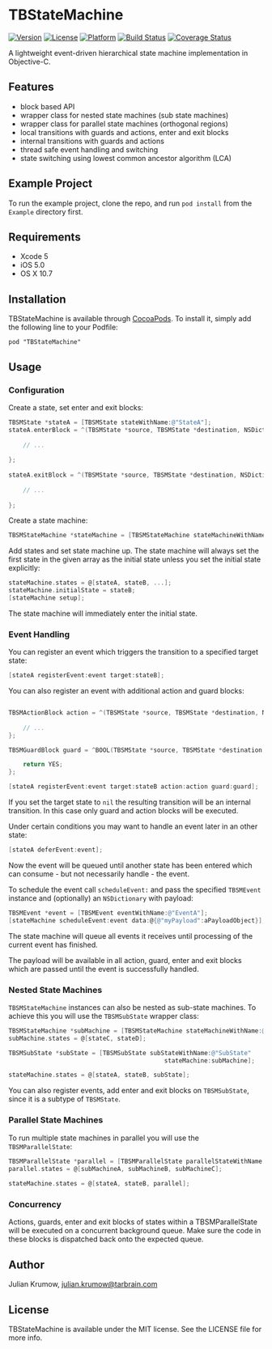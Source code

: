# TBStateMachine

[![Version](https://img.shields.io/cocoapods/v/TBStateMachine.svg?style=flat)](http://cocoadocs.org/docsets/TBStateMachine)
[![License](https://img.shields.io/cocoapods/l/TBStateMachine.svg?style=flat)](http://cocoadocs.org/docsets/TBStateMachine)
[![Platform](https://img.shields.io/cocoapods/p/TBStateMachine.svg?style=flat)](http://cocoadocs.org/docsets/TBStateMachine)
[![Build Status](https://img.shields.io/travis/tarbrain/TBStateMachine/master.svg?style=flat)](https://travis-ci.org/tarbrain/TBStateMachine)
[![Coverage Status](https://img.shields.io/coveralls/tarbrain/TBStateMachine/master.svg?style=flat)](https://coveralls.io/r/tarbrain/TBStateMachine)


A lightweight event-driven hierarchical state machine implementation in Objective-C.

## Features

* block based API
* wrapper class for nested state machines (sub state machines)
* wrapper class for parallel state machines (orthogonal regions)
* local transitions with guards and actions, enter and exit blocks
* internal transitions with guards and actions
* thread safe event handling and switching
* state switching using lowest common ancestor algorithm (LCA)

## Example Project

To run the example project, clone the repo, and run `pod install` from the `Example` directory first.

## Requirements

* Xcode 5
* iOS 5.0
* OS X 10.7

## Installation

TBStateMachine is available through [CocoaPods](http://cocoapods.org). To install
it, simply add the following line to your Podfile:

    pod "TBStateMachine"

## Usage

### Configuration

Create a state, set enter and exit blocks:

```objective-c
TBSMState *stateA = [TBSMState stateWithName:@"StateA"];
stateA.enterBlock = ^(TBSMState *source, TBSMState *destination, NSDictionary *data) {
        
    // ...
       
};
    
stateA.exitBlock = ^(TBSMState *source, TBSMState *destination, NSDictionary *data) {
        
    // ...
       
};
```

Create a state machine:

```objective-c
TBSMStateMachine *stateMachine = [TBSMStateMachine stateMachineWithName:@"Main"];
```

Add states and set state machine up. The state machine will always set the first state in the given array as the initial state unless you set the initial state explicitly:

```objective-c
stateMachine.states = @[stateA, stateB, ...];
stateMachine.initialState = stateB;
[stateMachine setup];
```

The state machine will immediately enter the initial state.

### Event Handling

You can register an event which triggers the transition to a specified target state:

```objective-c
[stateA registerEvent:event target:stateB];
```

You can also register an event with additional action and guard blocks:

```objective-c

TBSMActionBlock action = ^(TBSMState *source, TBSMState *destination, NSDictionary *data) {
                
    // ...
};

TBSMGuardBlock guard = ^BOOL(TBSMState *source, TBSMState *destination, NSDictionary *data) {

    return YES;
};

[stateA registerEvent:event target:stateB action:action guard:guard];
```

If you set the target state to `nil` the resulting transition will be an internal transition. In this case only guard and action blocks will be executed.

Under certain conditions you may want to handle an event later in an other state:

```objective-c
[stateA deferEvent:event];
```
Now the event will be queued until another state has been entered which can consume - but not necessarily handle - the event.

To schedule the event call `scheduleEvent:` and pass the specified `TBSMEvent` instance and (optionally) an `NSDictionary` with payload:

```objective-c
TBSMEvent *event = [TBSMEvent eventWithName:@"EventA"];
[stateMachine scheduleEvent:event data:@{@"myPayload":aPayloadObject}];
```

The state machine will queue all events it receives until processing of the current event has finished.

The payload will be available in all action, guard, enter and exit blocks which are passed until the event is successfully handled.

### Nested State Machines

`TBSMStateMachine` instances can also be nested as sub-state machines. To achieve this you will use the `TBSMSubState` wrapper class:

```objective-c
TBSMStateMachine *subMachine = [TBSMStateMachine stateMachineWithName:@"Sub"];
subMachine.states = @[stateC, stateD];

TBSMSubState *subState = [TBSMSubState subStateWithName:@"SubState" 
                                           stateMachine:subMachine];

stateMachine.states = @[stateA, stateB, subState];
```

You can also register events, add enter and exit blocks on `TBSMSubState`, since it is a subtype of `TBSMState`.

### Parallel State Machines

To run multiple state machines in parallel you will use the `TBSMParallelState`:

```objective-c
TBSMParallelState *parallel = [TBSMParallelState parallelStateWithName:@"P"];
parallel.states = @[subMachineA, subMachineB, subMachineC];
    
stateMachine.states = @[stateA, stateB, parallel];
```
### Concurrency

Actions, guards, enter and exit blocks of states within a TBSMParallelState will be executed on a concurrent background queue. Make sure the code in these blocks is dispatched back onto the expected queue.

## Author

Julian Krumow, julian.krumow@tarbrain.com

## License

TBStateMachine is available under the MIT license. See the LICENSE file for more info.
